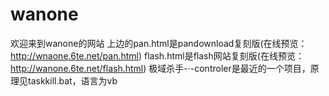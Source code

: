 # wanone
欢迎来到wanone的网站
上边的pan.html是pandownload复刻版(在线预览：http://wnaone.6te.net/pan.html)
flash.html是flash网站复刻版(在线预览：http://wanone.6te.net/flash.html)
极域杀手-·-controler是最近的一个项目，原理见taskkill.bat，语言为vb
